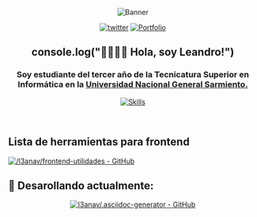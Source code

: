 <div align="center">
  
![Banner](https://i.ibb.co/whYHC8h/l3anav.png)

[![twitter](https://img.shields.io/badge/twitter-1DA1F2?style=for-the-badge&logo=twitter&logoColor=white)](https://twitter.com/tetra_pico3) [![Portfolio](https://img.shields.io/badge/Portfolio-%23000000.svg?style=for-the-badge&logo=firefox&logoColor=#FF7139)](http://www.leanav.dev.ar/)
</div>

<div align="center">
  
## console.log("👋🏽👋🏽 Hola, soy Leandro!")

</div>

<div align="center">

### Soy estudiante del tercer año de la Tecnicatura Superior en Informática en la [Universidad Nacional General Sarmiento.](https://www.ungs.edu.ar/)

<!---
typescript
-->

[![Skills](https://skillicons.dev/icons?i=react,vite,styledcomponents,java,py,postgres)](https://github.com/L3anAv)

</div>

<br>

## <b> Lista de herramientas para frontend </b>
[![/l3anav/frontend-utilidades - GitHub](https://gh-card.dev/repos/l3anav/frontend-utilidades.svg?fullname=)](https://github.com/l3anav/frontend-utilidades)
## <b> 🧠 Desarollando actualmente: </b>

<div align="center">

[![l3anav/.asciidoc-generator - GitHub](https://gh-card.dev/repos/l3anav/.asciidoc-generator.svg)](https://github.com/l3anav/.asciidoc-generator)

</div>

